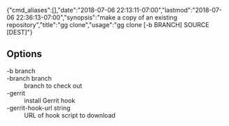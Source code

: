 {"cmd_aliases":[],"date":"2018-07-06 22:13:11-07:00","lastmod":"2018-07-06 22:36:13-07:00","synopsis":"make a copy of an existing repository","title":"gg clone","usage":"gg clone [-b BRANCH] SOURCE [DEST]"}

## Options

<dl class="flag_list">
	<dt>-b branch</dt>
	<dt>-branch branch</dt>
	<dd>branch to check out</dd>
	<dt>-gerrit</dt>
	<dd>install Gerrit hook</dd>
	<dt>-gerrit-hook-url string</dt>
	<dd>URL of hook script to download</dd>
</dl>
